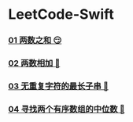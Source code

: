 # LeetCode-Swift

### [01 两数之和 😏](https://github.com/alflix/leetcode-swift/tree/master/01-twoSum)

### [02 两数相加 🤔](https://github.com/alflix/leetcode-swift/tree/master/02-addTwoNumbers)

### [03 无重复字符的最长子串 🤔](https://github.com/alflix/leetcode-swift/tree/master/03-lengthOfLongestSubstring)

### [04 寻找两个有序数组的中位数 🥵](https://github.com/alflix/leetcode-swift/tree/master/04-findMedianSortedArrays)

